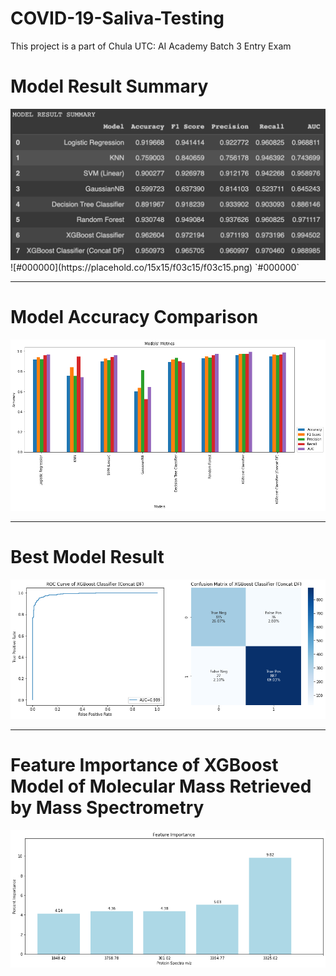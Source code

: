 # COVID-19-Saliva-Testing
This project is a part of Chula UTC: AI Academy Batch 3 Entry Exam

# Model Result Summary
<img src="model_result_summary.png" style="background-color: white;">
![#000000](https://placehold.co/15x15/f03c15/f03c15.png) `#000000`

<hr>

# Model Accuracy Comparison
<img src="model_comparison.png" style="background-color: white;">

<hr>

# Best Model Result
<img src="best_model_result.png" style="background-color: white;">

<hr>

# Feature Importance of XGBoost Model of Molecular Mass Retrieved by Mass Spectrometry
<img src="feature_importance.png" style="background-color: white;">
